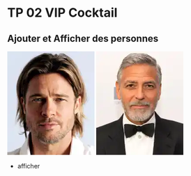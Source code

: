 # TP 02 VIP Cocktail
## Ajouter et Afficher des personnes 


![brad](../img/03/brad.webp)
![george](../img/03/george.webp)

- afficher 
